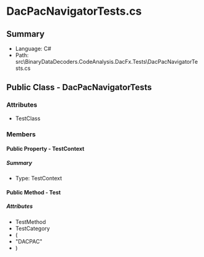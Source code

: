 ﻿# DacPacNavigatorTests.cs

## Summary

* Language: C#
* Path: src\BinaryDataDecoders.CodeAnalysis.DacFx.Tests\DacPacNavigatorTests.cs

## Public Class - DacPacNavigatorTests

### Attributes

 - TestClass

### Members

#### Public Property - TestContext

##### Summary

 * Type: TestContext 

#### Public Method - Test

##### Attributes

 - TestMethod
 - TestCategory
 - (
 - "DACPAC"
 - )


